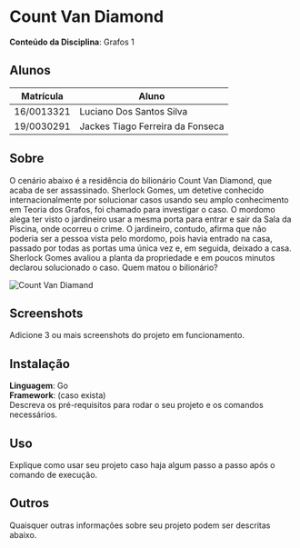 # Count Van Diamond

**Conteúdo da Disciplina**: Grafos 1<br>

## Alunos
|Matrícula | Aluno |
| -- | -- |
| 16/0013321  |  Luciano Dos Santos Silva |
| 19/0030291  |  Jackes Tiago Ferreira da Fonseca |

## Sobre 
O cenário abaixo é a residência do bilionário Count Van Diamond, que acaba de ser assassinado. Sherlock Gomes, um detetive conhecido internacionalmente por solucionar casos usando seu amplo conhecimento em Teoria dos Grafos, foi chamado para investigar o caso. O mordomo alega ter visto o jardineiro usar a mesma porta para entrar e sair da Sala da Piscina, onde ocorreu o crime. O jardineiro, contudo, afirma que não poderia ser a pessoa vista pelo mordomo, pois havia entrado na casa, passado por todas as portas uma única vez e, em seguida, deixado a casa. Sherlock Gomes avaliou a planta da propriedade e em poucos minutos declarou solucionado o caso. Quem matou o bilionário?

![Count Van Diamand](https://user-images.githubusercontent.com/53023400/127871430-f980b1d7-aee0-4fa0-9e90-dfb85d225889.gif)

## Screenshots
Adicione 3 ou mais screenshots do projeto em funcionamento.

## Instalação 
**Linguagem**: Go<br>
**Framework**: (caso exista)<br>
Descreva os pré-requisitos para rodar o seu projeto e os comandos necessários.

## Uso 
Explique como usar seu projeto caso haja algum passo a passo após o comando de execução.

## Outros 
Quaisquer outras informações sobre seu projeto podem ser descritas abaixo.




